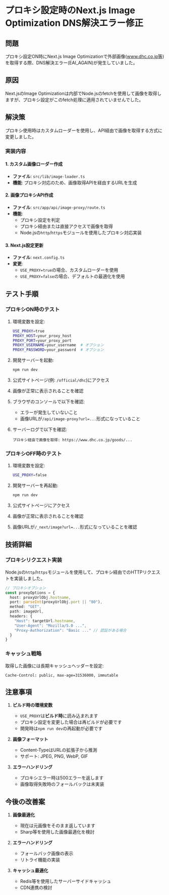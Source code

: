 # プロキシ設定時のNext.js Image Optimization DNS解決エラー修正

## 問題
プロキシ設定ON時にNext.js Image Optimizationで外部画像(www.dhc.co.jp等)を取得する際、DNS解決エラー(EAI_AGAIN)が発生していました。

## 原因
Next.jsのImage Optimizationは内部でNode.jsのfetchを使用して画像を取得しますが、プロキシ設定がこのfetch処理に適用されていませんでした。

## 解決策
プロキシ使用時はカスタムローダーを使用し、API経由で画像を取得する方式に変更しました。

### 実装内容

#### 1. カスタム画像ローダー作成
- **ファイル**: `src/lib/image-loader.ts`
- **機能**: プロキシ対応のため、画像取得APIを経由するURLを生成

#### 2. 画像プロキシAPI作成
- **ファイル**: `src/app/api/image-proxy/route.ts`
- **機能**:
  - プロキシ設定を判定
  - プロキシ経由または直接アクセスで画像を取得
  - Node.jsの`http`/`https`モジュールを使用したプロキシ対応実装

#### 3. Next.js設定更新
- **ファイル**: `next.config.ts`
- **変更**:
  - `USE_PROXY=true`の場合、カスタムローダーを使用
  - `USE_PROXY=false`の場合、デフォルトの最適化を使用

## テスト手順

### プロキシON時のテスト
1. 環境変数を設定:
   ```bash
   USE_PROXY=true
   PROXY_HOST=your_proxy_host
   PROXY_PORT=your_proxy_port
   PROXY_USERNAME=your_username  # オプション
   PROXY_PASSWORD=your_password  # オプション
   ```

2. 開発サーバーを起動:
   ```bash
   npm run dev
   ```

3. 公式サイトページ(例: `/official/dhc`)にアクセス

4. 画像が正常に表示されることを確認

5. ブラウザのコンソールで以下を確認:
   - エラーが発生していないこと
   - 画像URLが`/api/image-proxy?url=...`形式になっていること

6. サーバーログで以下を確認:
   ```
   プロキシ経由で画像を取得: https://www.dhc.co.jp/goods/...
   ```

### プロキシOFF時のテスト
1. 環境変数を設定:
   ```bash
   USE_PROXY=false
   ```

2. 開発サーバーを再起動:
   ```bash
   npm run dev
   ```

3. 公式サイトページにアクセス

4. 画像が正常に表示されることを確認

5. 画像URLが`/_next/image?url=...`形式になっていることを確認

## 技術詳細

### プロキシリクエスト実装
Node.jsの`http`/`https`モジュールを使用して、プロキシ経由でのHTTPリクエストを実装しました。

```typescript
// プロキシオプション
const proxyOptions = {
  host: proxyUrlObj.hostname,
  port: parseInt(proxyUrlObj.port || "80"),
  method: "GET",
  path: imageUrl,
  headers: {
    "Host": targetUrl.hostname,
    "User-Agent": "Mozilla/5.0 ...",
    "Proxy-Authorization": "Basic ..." // 認証がある場合
  }
}
```

### キャッシュ戦略
取得した画像には長期キャッシュヘッダーを設定:
```
Cache-Control: public, max-age=31536000, immutable
```

## 注意事項

1. **ビルド時の環境変数**
   - `USE_PROXY`は**ビルド時**に読み込まれます
   - プロキシ設定を変更した場合は再ビルドが必要です
   - 開発時は`npm run dev`の再起動が必要です

2. **画像フォーマット**
   - Content-TypeはURLの拡張子から推測
   - サポート: JPEG, PNG, WebP, GIF

3. **エラーハンドリング**
   - プロキシエラー時は500エラーを返します
   - 画像取得失敗時のフォールバックは未実装

## 今後の改善案

1. **画像最適化**
   - 現在は元画像をそのまま返しています
   - Sharp等を使用した画像最適化を検討

2. **エラーハンドリング**
   - フォールバック画像の表示
   - リトライ機能の実装

3. **キャッシュ最適化**
   - Redis等を使用したサーバーサイドキャッシュ
   - CDN連携の検討

